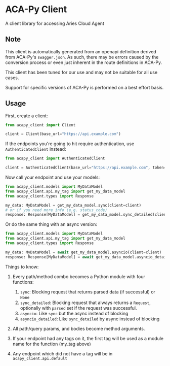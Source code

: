 # ACA-Py Client

A client library for accessing Aries Cloud Agent

## Note
This client is automatically generated from an openapi definition
derived from ACA-Py's `swagger.json`. As such, there may be errors caused by the
conversion process or even just inherent in the route definitions in ACA-Py.

This client has been tuned for our use and may not be suitable for all use
cases.

Support for specific versions of ACA-Py is performed on a best effort basis.

## Usage
First, create a client:

```python
from acapy_client import Client

client = Client(base_url="https://api.example.com")
```

If the endpoints you're going to hit require authentication, use `AuthenticatedClient` instead:

```python
from acapy_client import AuthenticatedClient

client = AuthenticatedClient(base_url="https://api.example.com", token="SuperSecretToken")
```

Now call your endpoint and use your models:

```python
from acapy_client.models import MyDataModel
from acapy_client.api.my_tag import get_my_data_model
from acapy_client.types import Response

my_data: MyDataModel = get_my_data_model.sync(client=client)
# or if you need more info (e.g. status_code)
response: Response[MyDataModel] = get_my_data_model.sync_detailed(client=client)
```

Or do the same thing with an async version:

```python
from acapy_client.models import MyDataModel
from acapy_client.api.my_tag import get_my_data_model
from acapy_client.types import Response

my_data: MyDataModel = await get_my_data_model.asyncio(client=client)
response: Response[MyDataModel] = await get_my_data_model.asyncio_detailed(client=client)
```

Things to know:
1. Every path/method combo becomes a Python module with four functions:
    1. `sync`: Blocking request that returns parsed data (if successful) or `None`
    1. `sync_detailed`: Blocking request that always returns a `Request`, optionally with `parsed` set if the request was successful.
    1. `asyncio`: Like `sync` but the async instead of blocking
    1. `asyncio_detailed`: Like `sync_detailed` by async instead of blocking

1. All path/query params, and bodies become method arguments.
1. If your endpoint had any tags on it, the first tag will be used as a module name for the function (my_tag above)
1. Any endpoint which did not have a tag will be in `acapy_client.api.default`

